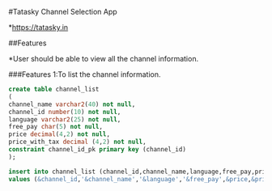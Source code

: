#Tatasky Channel Selection App

*https://tatasky.in

##Features

*User should be able to view all the channel information.

###Features 1:To list the channel information.

```sql
create table channel_list
(
channel_name varchar2(40) not null,
channel_id number(10) not null,
language varchar2(25) not null,
free_pay char(5) not null,
price decimal(4,2) not null,
price_with_tax decimal (4,2) not null,
constraint channel_id_pk primary key (channel_id)
);

insert into channel_list (channel_id,channel_name,language,free_pay,price,price_with_tax)
values (&channel_id,'&channel_name','&language','&free_pay',&price,&price_with_tax);

